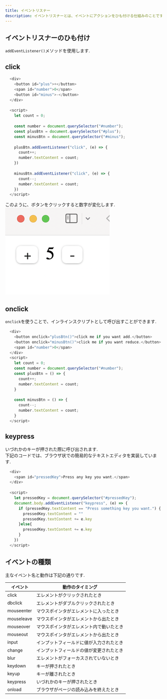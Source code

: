 ```yaml
---
title: イベントリスナー
description: イベントリスナーとは、イベントにアクションをひも付ける仕組みのことです. onclick, onchange, onmouseover, onmouseout, onkeydown, onkeyup, onloadのイベントを、あらゆるDOMオブジェクトにひもづけることができます. 
---
```


## イベントリスナーのひも付け
`addEventListener()`メソッドを使用します.  


## click

```js
  <div>
    <button id="plus">+</button>
    <span id="number">0</span>
    <button id="minus">-</button>
  </div>

  <script>
    let count = 0;

    const number = document.querySelector("#number");
    const plusBtn = document.querySelector("#plus");
    const minusBtn = document.querySelector("#minus");

    plusBtn.addEventListener("click", (e) => {
      count++;
      number.textContent = count;
    })

    minusBtn.addEventListener("click", (e) => {
      count--;
      number.textContent = count;
    })
  </script>
```


このように、ボタンをクリックすると数字が変化します.  
![](/images/js/2022-09-20-event-listener/el_image1.png)


## onclick
`onclick`を使うことで、インラインスクリプトとして呼び出すことができます.  

```js
  <div>
    <button onclick="plusBtn()">click me if you want add.</button>
    <button onclick="minusBtn()">click me if you want reduce.</button>
    <span id="number">0</span>
  </div>
  <script>
    let count = 0;
    const number = document.querySelector("#number");
    const plusBtn = () => {
      count++;
      number.textContent = count;
    }

    const minusBtn = () => {
      count--;
      number.textContent = count;
    }
  </script>
```

## keypress
いづれかのキーが押された際に呼び出されます.  
下記のコードでは、ブラウザ状での簡易的なテキストエディタを実装しています.  

```js
  <div>
    <span id="pressedKey">Press any key you want.</span>
  </div>

  <script>
    let pressedKey = document.querySelector("#pressedKey");
    document.body.addEventListener("keypress", (e) => {
      if (pressedKey.textContent == "Press something key you want.") {
        pressedKey.textContent = ""
        pressedKey.textContent += e.key
      }else{
        pressedKey.textContent += e.key
      }
    })
  </script>
```


## イベントの種類
主なイベント名と動作は下記の通りです.  

|イベント|動作のタイミング|
|---|---|
|click|エレメントがクリックされたとき|
|dbclick|エレメントがダブルクリックされたとき|
|mouseenter|マウスポインタがエレメントに入ったとき|
|mouseleave|マウスポインタがエレメントから出たとき|
|mouseover|マウスポインタがエレメント内で動いたとき|
|mouseout|マウスポインタがエレメントから出たとき|
|input|インプットフィールドに値が入力されたとき|
|change|インプットフィールドの値が変更されたとき|
|blur|エレメントがフォーカスされていないとき|
|keydown|キーが押されたとき|
|keyup|キーが離されたとき|
|keypress|いづれかのキーが押されたとき|
|onload|ブラウザがページの読み込みを終えたとき|




